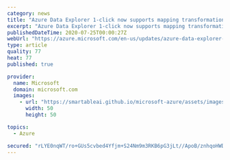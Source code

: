 ```yaml
---
category: news
title: "Azure Data Explorer 1-click now supports mapping transformations"
excerpt: "Azure Data Explorer 1-click now supports mapping transformations as part of the schema definition with the intuitive UX."
publishedDateTime: 2020-07-25T00:00:27Z
webUrl: "https://azure.microsoft.com/en-us/updates/azure-data-explorer-1click-is-now-supports-mapping-transformations/"
type: article
quality: 77
heat: 77
published: true

provider:
  name: Microsoft
  domain: microsoft.com
  images:
    - url: "https://smartableai.github.io/microsoft-azure/assets/images/organizations/microsoft.com-50x50.jpg"
      width: 50
      height: 50

topics:
  - Azure

secured: "rLYE0nqWT/ro+GUs5cvbed4Yfjm+S24Nm9m3RKB6pG3jLt//ApoB/znhqoHWDdHzNw01gzKwsaQnqsgzkdx4VFSnDavhhn2+dWi7GyCNBzg1x1LmnOyBvUIzNXkF1C0ihw1ocE4PKpCIoSXPGo5YrsL4bhCjiEGELv1LKtM+R67JOiIv/fvgamdTzUpntnr+8aRuJvvO7IzSabGi/GaZroZIuSalDPow6rMyEWK4a56lRnziBsE4USyDCTekLxMUboXJHWj5OwmgIVPnGF+AcH/dRVmYKomYoPc6ak8TiWOxGQf5J8maaFMNaBNMZ3estZpT2muWkyhBimfxm3fYzg==;SLSp9YEsqn8/YxPwsA6Jjg=="
---
```


